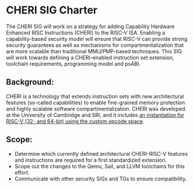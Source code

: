 # CHERI SIG Charter

The CHERI SIG will work on a strategy for adding Capability Hardware Enhanced RISC Instructions (CHERI) to the RISC-V ISA. Enabling a capability-based security model will ensure that RISC-V can provide strong security guarantees as well as mechanisms for compartmentalization that are more scalable than traditional MMU/PMP-based techniques. This SIG will work towards defining a CHERI-enabled instruction set extension, toolchain requirements, programming model and psABI.

## Background:

CHERI is a technology that extends instruction sets with new architectural features (so-called capabilities) to enable fine-grained memory protection and highly scalable software compartmentalization. CHERI was developed at the University of Cambridge and SRI, and it includes [an instantiation for RISC-V (32- and 64-bit) using the custom opcode space](https://github.com/CTSRD-CHERI/cheri-specification).

## Scope:

 * Determine which currently defined architectural CHERI-RISC-V features and instructions are required for a first standardized extension.
 * Scope out the changes to the Qemu, Sail, and LLVM toolchains for this effort.
 * Communicate with other security SIGs and TGs to ensure compatibility.
